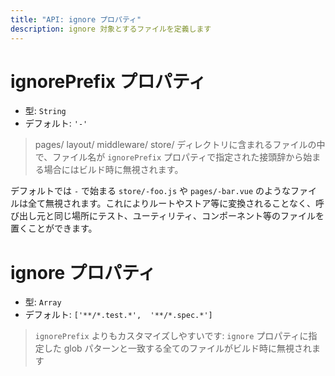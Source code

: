 ```yaml
---
title: "API: ignore プロパティ"
description: ignore 対象とするファイルを定義します
---
```


# ignorePrefix プロパティ

- 型: `String`
- デフォルト: `'-'`

> pages/ layout/ middleware/ store/ ディレクトリに含まれるファイルの中で、ファイル名が `ignorePrefix` プロパティで指定された接頭辞から始まる場合にはビルド時に無視されます。

デフォルトでは `-` で始まる `store/-foo.js` や `pages/-bar.vue` のようなファイルは全て無視されます。これによりルートやストア等に変換されることなく、呼び出し元と同じ場所にテスト、ユーティリティ、コンポーネント等のファイルを置くことができます。

# ignore プロパティ

- 型: `Array`
- デフォルト: `['**/*.test.*',  '**/*.spec.*']`

> `ignorePrefix` よりもカスタマイズしやすいです: `ignore` プロパティに指定した glob パターンと一致する全てのファイルがビルド時に無視されます
